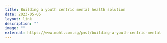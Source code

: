 ```yaml
---
title: Building a youth centric mental health solution
date: 2023-05-05
layout: link
description: ""
image: ""
external: https://www.moht.com.sg/post/building-a-youth-centric-mental-health-solution
---
```

